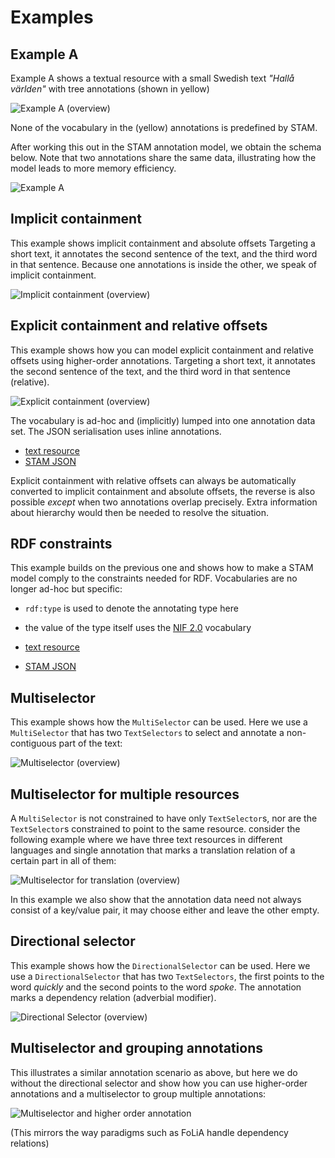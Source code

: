 # Examples

## Example A

Example A shows a textual resource with a small Swedish text *"Hallå världen"* with tree annotations (shown in yellow)

![Example A (overview)](example_a_overview.svg)

None of the vocabulary in the (yellow) annotations is predefined by STAM.

After working this out in the STAM annotation model, we obtain the schema
below. Note that two annotations share the same data, illustrating how the
model leads to more memory efficiency.

![Example A](example_a.png)

## Implicit containment

This example shows implicit containment and absolute offsets Targeting a short
text, it annotates the second sentence of the text, and the third word in that
sentence. Because one annotations is inside the other, we speak of implicit
containment.

![Implicit containment (overview)](implicit_containment_overview.svg)

## Explicit containment and relative offsets

This example shows how you can model explicit containment and relative offsets
using higher-order annotations. Targeting a short text, it annotates the second
sentence of the text, and the third word in that sentence (relative).

![Explicit containment (overview)](explicit_containment_overview.svg)

The vocabulary is ad-hoc and (implicitly) lumped into one
annotation data set. The JSON serialisation uses inline annotations.

* [text resource](explicit_containment.txt)
* [STAM JSON](explicit_containment.json)

Explicit containment with relative offsets can always be automatically
converted to implicit containment and absolute offsets, the reverse is
also possible *except* when two annotations overlap
precisely. Extra information about hierarchy would then be needed to resolve
the situation.

## RDF constraints

This example builds on the previous one and shows how to make a STAM model
comply to the constraints needed for RDF. Vocabularies are no longer ad-hoc but
specific:

* `rdf:type` is used to denote the annotating type here
* the value of the type itself uses the [NIF 2.0](https://persistence.uni-leipzig.org/nlp2rdf/) vocabulary

* [text resource](explicit_containment.txt)
* [STAM JSON](explicit_containment_rdf.json)

## Multiselector

This example shows how the ``MultiSelector`` can be used. Here we use a ``MultiSelector`` that has two ``TextSelectors`` to
select and annotate a non-contiguous part of the text:

![Multiselector (overview)](multiselector.svg)

## Multiselector for multiple resources

A `MultiSelector` is not constrained to have only `TextSelector`s, nor are the
`TextSelector`s constrained to point to the same resource. consider the
following example where we have three text resources in different languages and
single annotation that marks a translation relation of a certain part in all of them:

![Multiselector for translation (overview)](multiselector_translation.svg)

In this example we also show that the annotation data need not always consist of a key/value pair, it may choose either and leave the other empty.

## Directional selector

This example shows how the ``DirectionalSelector`` can be used. Here we use a
``DirectionalSelector`` that has two ``TextSelectors``, the first points to the
word *quickly* and the second points to the word *spoke*. The annotation marks
a dependency relation (adverbial modifier).

![Directional Selector (overview)](directionalselector.svg)

## Multiselector and grouping annotations

This illustrates a similar annotation scenario as above, but here we do without
the directional selector and show how you can use higher-order annotations and
a multiselector to group multiple annotations:

![Multiselector and higher order annotation](higher_order_annotation.svg)

(This mirrors the way paradigms such as FoLiA handle dependency relations)

